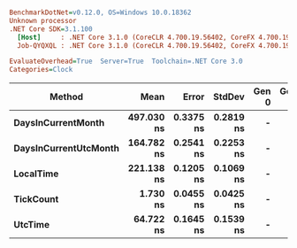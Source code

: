 ``` ini

BenchmarkDotNet=v0.12.0, OS=Windows 10.0.18362
Unknown processor
.NET Core SDK=3.1.100
  [Host]     : .NET Core 3.1.0 (CoreCLR 4.700.19.56402, CoreFX 4.700.19.56404), X64 RyuJIT
  Job-QYQXQL : .NET Core 3.1.0 (CoreCLR 4.700.19.56402, CoreFX 4.700.19.56404), X64 RyuJIT

EvaluateOverhead=True  Server=True  Toolchain=.NET Core 3.0  
Categories=Clock  

```
|                Method |       Mean |     Error |    StdDev | Gen 0 | Gen 1 | Gen 2 | Allocated |
|---------------------- |-----------:|----------:|----------:|------:|------:|------:|----------:|
|    **DaysInCurrentMonth** | **497.030 ns** | **0.3375 ns** | **0.2819 ns** |     **-** |     **-** |     **-** |         **-** |
| **DaysInCurrentUtcMonth** | **164.782 ns** | **0.2541 ns** | **0.2253 ns** |     **-** |     **-** |     **-** |         **-** |
|             **LocalTime** | **221.138 ns** | **0.1205 ns** | **0.1069 ns** |     **-** |     **-** |     **-** |         **-** |
|             **TickCount** |   **1.730 ns** | **0.0455 ns** | **0.0425 ns** |     **-** |     **-** |     **-** |         **-** |
|               **UtcTime** |  **64.722 ns** | **0.1645 ns** | **0.1539 ns** |     **-** |     **-** |     **-** |         **-** |
